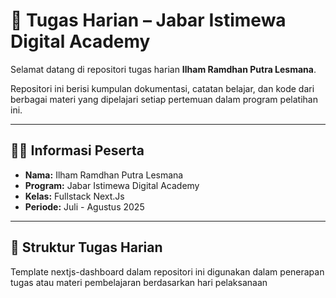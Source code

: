 # 📘 Tugas Harian – Jabar Istimewa Digital Academy

Selamat datang di repositori tugas harian **Ilham Ramdhan Putra Lesmana**.

Repositori ini berisi kumpulan dokumentasi, catatan belajar, dan kode dari berbagai materi yang dipelajari setiap pertemuan dalam program pelatihan ini.

---

## 🧑‍🎓 Informasi Peserta

- **Nama:** Ilham Ramdhan Putra Lesmana  
- **Program:** Jabar Istimewa Digital Academy  
- **Kelas:** Fullstack Next.Js  
- **Periode:** Juli - Agustus 2025

---

## 📅 Struktur Tugas Harian

Template nextjs-dashboard dalam repositori ini digunakan dalam penerapan tugas atau materi pembelajaran berdasarkan hari pelaksanaan